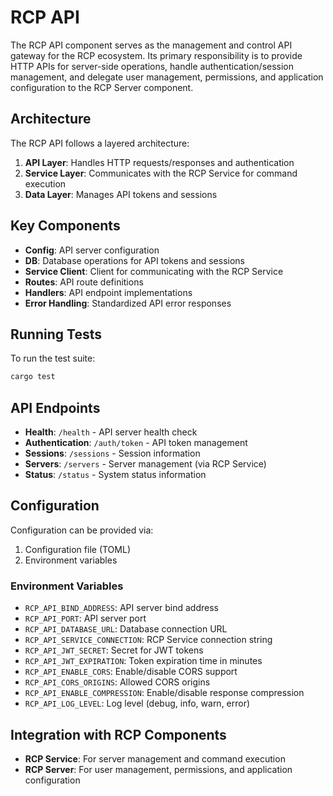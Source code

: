# RCP API

The RCP API component serves as the management and control API gateway for the RCP ecosystem. Its primary responsibility is to provide HTTP APIs for server-side operations, handle authentication/session management, and delegate user management, permissions, and application configuration to the RCP Server component.

## Architecture

The RCP API follows a layered architecture:

1. **API Layer**: Handles HTTP requests/responses and authentication
2. **Service Layer**: Communicates with the RCP Service for command execution
3. **Data Layer**: Manages API tokens and sessions

## Key Components

- **Config**: API server configuration
- **DB**: Database operations for API tokens and sessions
- **Service Client**: Client for communicating with the RCP Service
- **Routes**: API route definitions
- **Handlers**: API endpoint implementations
- **Error Handling**: Standardized API error responses

## Running Tests

To run the test suite:

```bash
cargo test
```

## API Endpoints

- **Health**: `/health` - API server health check
- **Authentication**: `/auth/token` - API token management
- **Sessions**: `/sessions` - Session information
- **Servers**: `/servers` - Server management (via RCP Service)
- **Status**: `/status` - System status information

## Configuration

Configuration can be provided via:

1. Configuration file (TOML)
2. Environment variables

### Environment Variables

- `RCP_API_BIND_ADDRESS`: API server bind address
- `RCP_API_PORT`: API server port
- `RCP_API_DATABASE_URL`: Database connection URL
- `RCP_API_SERVICE_CONNECTION`: RCP Service connection string
- `RCP_API_JWT_SECRET`: Secret for JWT tokens
- `RCP_API_JWT_EXPIRATION`: Token expiration time in minutes
- `RCP_API_ENABLE_CORS`: Enable/disable CORS support
- `RCP_API_CORS_ORIGINS`: Allowed CORS origins
- `RCP_API_ENABLE_COMPRESSION`: Enable/disable response compression
- `RCP_API_LOG_LEVEL`: Log level (debug, info, warn, error)

## Integration with RCP Components

- **RCP Service**: For server management and command execution
- **RCP Server**: For user management, permissions, and application configuration
